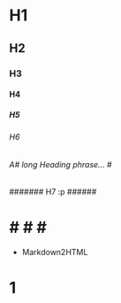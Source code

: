 #
# 
# ############
# H1 #
## H2 ##
### H3 ###
#### H4 ####
##### H5 #####
###### H6 ######
###### A# long Heading phrase... # ######
####### H7 :p ######
# # # # #######
- Markdown2HTML
#
# 1
